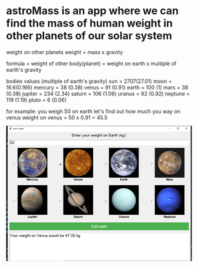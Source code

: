 # astroMass is an app where we can find the mass of human weight in other planets of our solar system 


weight on other planets
weight = mass x gravity

formula = weight of other body(planet) = weight on earth x multiple of earth's gravity

bodies values (multiple of earth's gravity)
sun = 2707(27.01)
moon = 16.6(0.166)
mercury = 38 (0.38)
venus = 91 (0.91)
earth = 100 (1)
mars = 38 (0.38)
jupiter = 234 (2.34)
saturn = 106 (1.06)
uranus = 92 (0.92)
neptune = 119 (1.19)
pluto = 6 (0.06)

for example:
you weigh 50 on earth let's find out how much you way on venus
weight on venus = 50 x 0.91 = 45.5

![Alt text](<app look.png>)

